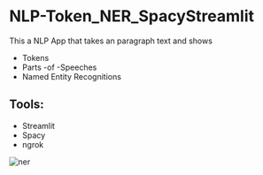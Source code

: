 # NLP-Token_NER_SpacyStreamlit

This a NLP App that takes an paragraph text and shows 
 + Tokens
 + Parts -of -Speeches
 + Named Entity Recognitions
 
## Tools:
 + Streamlit
 + Spacy
 + ngrok
 
 ![ner](https://user-images.githubusercontent.com/8067885/91746084-dca01580-ebdd-11ea-85be-979e5b06f80f.JPG)
